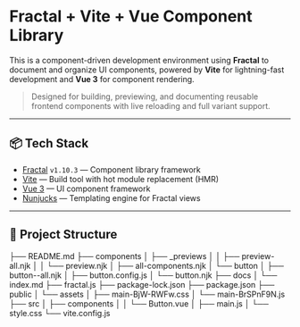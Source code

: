 
# Fractal + Vite + Vue Component Library

This is a component-driven development environment using **Fractal** to document and organize UI components, powered by **Vite** for lightning-fast development and **Vue 3** for component rendering.

> Designed for building, previewing, and documenting reusable frontend components with live reloading and full variant support.



---

## 📦 Tech Stack

- [Fractal](https://fractal.build/) `v1.10.3` — Component library framework
- [Vite](https://vitejs.dev/) — Build tool with hot module replacement (HMR)
- [Vue 3](https://vuejs.org/) — UI component framework
- [Nunjucks](https://mozilla.github.io/nunjucks/) — Templating engine for Fractal views

---

## 📁 Project Structure

├── README.md
├── components
│   ├── _previews
│   │   ├── preview-all.njk
│   │   └── preview.njk
│   ├── all-components.njk
│   └── button
│       ├── button--all.njk
│       ├── button.config.js
│       └── button.njk
├── docs
│   └── index.md
├── fractal.js
├── package-lock.json
├── package.json
├── public
│   └── assets
│       ├── main-BjW-RWFw.css
│       └── main-BrSPnF9N.js
├── src
│   ├── components
│   │   └── Button.vue
│   ├── main.js
│   └── style.css
└── vite.config.js
